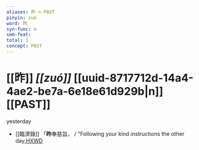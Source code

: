 ```yaml
---
aliases: 昨 n PAST
pinyin: zuó
word: 昨
syn-func: n
sem-feat: 
total: 1
concept: PAST 
---
```

# [[昨]] *[[zuó]]*  [[uuid-8717712d-14a4-4ae2-be7a-6e18e61d929b|n]] [[PAST]]
yesterday
 - [[臨濟錄]] 「**昨**奉慈旨， / "Following your kind instructions the other day,[HXWD](https://hxwd.org/textview.html?location=KR6q0053_T_001-0504c.84)